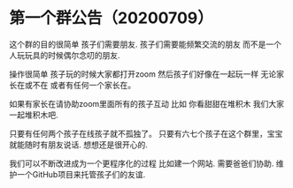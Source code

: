 # 第一个群公告（20200709）
这个群的目的很简单 孩子们需要朋友.
孩子们需要能频繁交流的朋友 而不是一个人玩玩具的时候偶尔念叨的朋友.

操作很简单 孩子玩的时候大家都打开zoom 然后孩子们好像在一起玩一样 无论家长在或不在 或者有任何一个家长在。

如果有家长在请协助zoom里面所有的孩子互动 比如 你看甜甜在堆积木 我们大家一起堆积木吧.

只要有任何两个孩子在线孩子就不孤独了。 只要有六七个孩子在这个群里，宝宝就能随时有朋友说话.  想想还是很开心的.

我们可以不断改进成为一个更程序化的过程 比如建一个网站.  需要爸爸们协助. 维护一个GitHub项目来托管孩子们的友谊.
